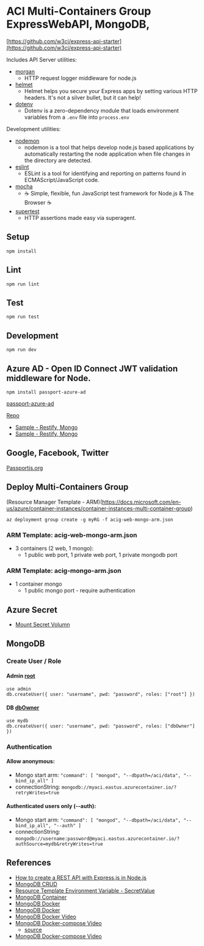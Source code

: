 # ACI Multi-Containers Group ExpressWebAPI, MongoDB,

[https://github.com/w3cj/express-api-starter](https://github.com/w3cj/express-api-starter)

Includes API Server utilities:

* [morgan](https://www.npmjs.com/package/morgan)
  * HTTP request logger middleware for node.js
* [helmet](https://www.npmjs.com/package/helmet)
  * Helmet helps you secure your Express apps by setting various HTTP headers. It's not a silver bullet, but it can help!
* [dotenv](https://www.npmjs.com/package/dotenv)
  * Dotenv is a zero-dependency module that loads environment variables from a `.env` file into `process.env`

Development utilities:

* [nodemon](https://www.npmjs.com/package/nodemon)
  * nodemon is a tool that helps develop node.js based applications by automatically restarting the node application when file changes in the directory are detected.
* [eslint](https://www.npmjs.com/package/eslint)
  * ESLint is a tool for identifying and reporting on patterns found in ECMAScript/JavaScript code.
* [mocha](https://www.npmjs.com/package/mocha)
  * ☕️ Simple, flexible, fun JavaScript test framework for Node.js & The Browser ☕️
* [supertest](https://www.npmjs.com/package/supertest)
  * HTTP assertions made easy via superagent.

## Setup

```
npm install
```

## Lint

```
npm run lint
```

## Test

```
npm run test
```

## Development

```
npm run dev
```

## Azure AD -  Open ID Connect  JWT validation middleware for Node.

```
npm install passport-azure-ad
```

[passport-azure-ad](http://www.passportjs.org/packages/passport-azure-ad/)


[Repo](https://github.com/AzureAD/passport-azure-ad)

* [Sample - Restify, Mongo](https://github.com/AzureADQuickStarts/AppModelv2-WebAPI-nodejs/blob/master/node-server/app.js)
* [Sample - Restify, Mongo](https://github.com/Azure-Samples/active-directory-node-webapi-basic/blob/master/app.js)


## Google, Facebook, Twitter 

[Passportjs.org](http://www.passportjs.org/docs/)

## Deploy Multi-Containers Group

(Resource Manager Template - ARM)(https://docs.microsoft.com/en-us/azure/container-instances/container-instances-multi-container-group)

```
az deployment group create -g myRG -f acig-web-mongo-arm.json
```

### ARM Template:  acig-web-mongo-arm.json
* 3 containers (2 web, 1 mongo):
  * 1 public web port, 1 private web port, 1 private mongodb port
  
### ARM Template:  acig-mongo-arm.json
* 1 container mongo
  * 1 public mongo port - require authentication

## Azure Secret

* [Mount Secret Volumn](https://docs.microsoft.com/en-us/azure/container-instances/container-instances-volume-secret)


## MongoDB

### Create User / Role

#### Admin [root](https://docs.mongodb.com/manual/reference/built-in-roles/#root)
``` 
use admin
db.createUser({ user: "username", pwd: "password", roles: ["root"] })
```

#### DB [dbOwner](https://docs.mongodb.com/manual/reference/built-in-roles/#dbOwner)
```
use mydb
db.createUser({ user: "username", pwd: "password", roles: ["dbOwner"] })
```

### Authentication

#### Allow anonymous:
* Mongo start arm:  ``` "command": [ "mongod", "--dbpath=/aci/data", "--bind_ip_all" ]  ```
* connectionString: ``` mongodb://myaci.eastus.azurecontainer.io/?retryWrites=true ```

#### Authenticated users only (--auth):
* Mongo start arm: ``` "command": [ "mongod", "--dbpath=/aci/data", "--bind_ip_all", "--auth" ] ```
* connectionString: ``` mongodb://username:password@myaci.eastus.azurecontainer.io/?authSource=mydb&retryWrites=true ```



## References

* [How to create a REST API with Express.js in Node.js](https://www.robinwieruch.de/node-express-server-rest-api)
* [MongoDB CRUD](https://docs.mongodb.com/drivers/node/fundamentals/crud)
* [Resource Template Environment Variable - SecretValue](https://docs.microsoft.com/en-us/azure/container-instances/container-instances-environment-variables#secure-values)
* [MongoDB Container](https://jussiroine.com/2019/02/an-adventure-in-containers-and-command-line-tools-running-mongodb-in-azure/)
* [MongoDB Docker](https://hub.docker.com/_/mongo)
* [MongoDB Docker](https://www.tutorialspoint.com/docker/docker_setting_mongodb.htm)
* [MongoDB Docker Video](https://youtu.be/D5Q5WhGT0w8)
* [MongoDB Docker-compose Video](https://youtu.be/0w0lJn4O6YQ)
  * [source](https://www.dlighthouse.co/2017/09/docker-node-express-mongo.html)
* [MongoDB Docker-compose Video](https://youtu.be/hP77Rua1E0c)
